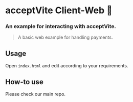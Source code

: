 # acceptVite Client-Web 💸
### An example for interacting with acceptVite.

> A basic web example for handling payments.

## Usage
Open ``index.html`` and edit according to your requirements.

## How-to use
Please check our main repo.
